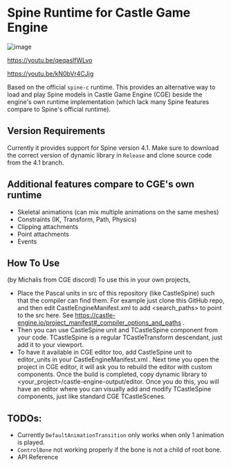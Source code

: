 # Spine Runtime for Castle Game Engine

![image](https://user-images.githubusercontent.com/7451778/184984377-74011029-83cc-426f-ac8a-57ea5e28008f.png)

https://youtu.be/qeqasIfWLvo

https://youtu.be/kN0bVr4CJjg

Based on the official `spine-c` runtime. This provides an alternative way to load and play Spine models in Castle Game Engine (CGE) beside the engine's own runtime implementation (which lack many Spine features compare to Spine's official runtime).

## Version Requirements
Currently it provides support for Spine version 4.1. Make sure to download the correct version of dynamic library in `Release` and clone source code from the 4.1 branch.

## Additional features compare to CGE's own runtime
- Skeletal animations (can mix multiple animations on the same meshes)
- Constraints (IK, Transform, Path, Physics)
- Clipping attachments
- Point attachments
- Events

## How To Use
(by Michalis from CGE discord) To use this in your own projects, 
- Place the Pascal units in src of this repository (like CastleSpine) such that the compiler can find them. For example just clone this GitHub repo, and then edit CastleEngineManifest.xml  to add <search_paths> to point to the src here. See https://castle-engine.io/project_manifest#_compiler_options_and_paths  .
- Then you can use CastleSpine unit and TCastleSpine component from your code. TCastleSpine is a regular TCastleTransform descendant, just add it to your viewport.
- To have it available in CGE editor too, add CastleSpine unit to editor_units in your CastleEngineManifest.xml . Next time you open the project in CGE editor, it will ask you to rebuild the editor with custom components. Once the build is completed, copy dynamic library to <your_project>/castle-engine-output/editor. Once you do this, you will have an editor where you can visually add and modify TCastleSpine components, just like standard CGE TCastleScenes.

## TODOs:
- Currently `DefaultAnimationTransition` only works when only 1 animation is played.
- `ControlBone` not working properly if the bone is not a child of root bone.
- API Reference
